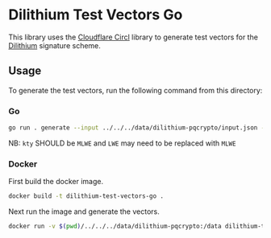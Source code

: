 # Dilithium Test Vectors Go

This library uses the [Cloudflare Circl](https://github.com/cloudflare/circl) library to generate test vectors
for the [Dilithium](https://pq-crystals.org/dilithium/) signature scheme.

## Usage

To generate the test vectors, run the following command from this directory:

### Go

```bash
go run . generate --input ../../../data/dilithium-pqcrypto/input.json --output ../../../data/dilithium-pqcrypto/out.json
```

NB: `kty` SHOULD be `MLWE` and `LWE` may need to be replaced with `MLWE`

### Docker

First build the docker image.

```bash
docker build -t dilithium-test-vectors-go .
````
Next run the image and generate the vectors.

```bash
docker run -v $(pwd)/../../../data/dilithium-pqcrypto:/data dilithium-test-vectors-go /dilithium generate --input /data/input.json --output /data/out.json
```
